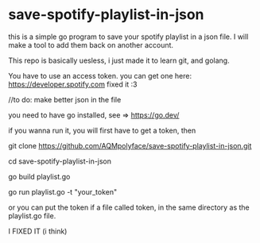 # save-spotify-playlist-in-json

this is a simple go program to save your spotify playlist in a json file. I will make a tool to add them back on another account.

This repo is basically uesless, i just made it to learn git, and golang. 

You have to use an access token. you can get one here: https://developer.spotify.com
fixed it :3

//to do: make better json in the file

you need to have go installed, see => https://go.dev/

 if you wanna run it, you will first have to get a token, then 

git clone https://github.com/AQMpolyface/save-spotify-playlist-in-json.git

cd save-spotify-playlist-in-json

go build playlist.go


go run playlist.go -t "your_token"

or you can put the token if a file called token, in the same directory as the playlist.go file.

I FIXED IT (i think)
